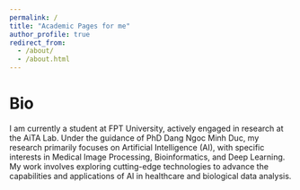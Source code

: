 ```yaml
---
permalink: /
title: "Academic Pages for me"
author_profile: true
redirect_from: 
  - /about/
  - /about.html
---
```



Bio
======
I am currently a student at FPT University, actively engaged in research at the AiTA Lab. Under the guidance of PhD Dang Ngoc Minh Duc, my research primarily focuses on Artificial Intelligence (AI), with specific interests in Medical Image Processing, Bioinformatics, and Deep Learning. My work involves exploring cutting-edge technologies to advance the capabilities and applications of AI in healthcare and biological data analysis.

